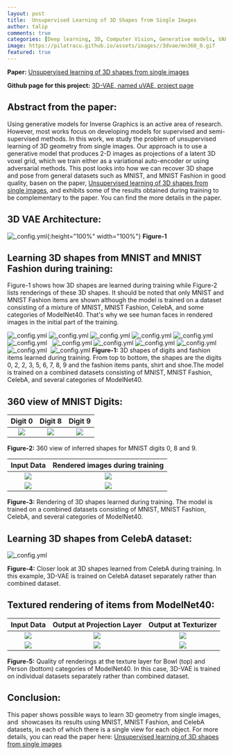 ```yaml
---
layout: post
title:  Unsupervised Learning of 3D Shapes from Single Images
author: talip
comments: true
categories: [Deep learning, 3D, Computer Vision, Generative models, VAE ]
image: https://pilatracu.github.io/assets/images//3dvae/mn360_0.gif
featured: true
---
```


**Paper:** [Unsupervised learning of 3D shapes from single images](https://arxiv.org/abs/1911.07937 "Unsupervised learning of 3D shapes from single images")

**Github page for this project:**  [3D-VAE, named uVAE, project page](https://github.com/pilatracu/uVAE "3D-VAE, named uVAE, project page")   

## Abstract from the paper:
Using generative models for Inverse Graphics is an active area of research. However, most works focus on developing models for supervised and semi-supervised methods. In this work, we study the problem of unsupervised learning of 3D geometry from single images. Our approach is to use a generative model that produces 2-D images as projections of a latent 3D voxel grid, which we train either as a variational auto-encoder or using adversarial methods. This post looks into how we can recover 3D shape and pose from general datasets such as MNIST, and MNIST Fashion in good quality, basen on the paper, [Unsupervised learning of 3D shapes from single images](https://arxiv.org/abs/1911.07937 "Unsupervised learning of 3D shapes from single images"), and exhibits some of the results obtained during training to be complementary to the paper. You can find the more details in the paper.


## 3D VAE Architecture:
![_config.yml](/assets/images/3dvae/3dvae_architecture.png){:height="100%" width="100%"}
**Figure-1**


## Learning 3D shapes from MNIST and MNIST Fashion during training:

Figure-1 shows how 3D shapes are learned during training while Figure-2 lists renderings of these 3D shapes. It should be noted that only MNIST and MNIST Fashion items are shown although the model is trained on a dataset consisting of a mixture of MNIST, MNIST Fashion, CelebA, and some categories of ModelNet40. That's why we see human faces in rendered images in the initial part of the training.


![_config.yml](/assets/images/3dvae/mn_0.gif)
![_config.yml](/assets/images/3dvae/mn_2.gif)
![_config.yml](/assets/images/3dvae/mn_2_v2.gif)
![_config.yml](/assets/images/3dvae/mn_3.gif)
![_config.yml](/assets/images/3dvae/mn_5.gif)  
![_config.yml](/assets/images/3dvae/mn_6.gif)  
![_config.yml](/assets/images/3dvae/mn_7.gif)
![_config.yml](/assets/images/3dvae/mn_8.gif)
![_config.yml](/assets/images/3dvae/mn_9.gif)
![_config.yml](/assets/images/3dvae/mf_pants.gif)
![_config.yml](/assets/images/3dvae/mf_shirt.gif) 
![_config.yml](/assets/images/3dvae/mf_shoe.gif)
**Figure-1:** 3D shapes of digits and fashion items learned during training. From top to bottom, the shapes are the digits 0, 2, 2, 3, 5, 6, 7, 8, 9 and the fashion items pants, shirt and shoe.The model is trained on a combined datasets consisting of MNIST, MNIST Fashion, CelebA, and several categories of ModelNet40.




## 360 view of MNIST Digits:

|Digit 0| Digit 8 | Digit 9 |
|:----------------------:|:--------------------------------:|:--------------------------------:|
| ![](/assets/images/3dvae/mn360_0.gif)| ![](/assets/images/3dvae/mn360_8.gif) |![](/assets/images/3dvae/mn360_9.gif) |

**Figure-2:** 360 view of inferred shapes for MNIST digits 0, 8 and 9.





|Input Data|Rendered images during training|
|:----------------------:|:--------------------------------:|
| ![](/assets/images/3dvae/sanity_chairs_2900.png) | ![](/assets/images/3dvae/grid_recon.gif) |
| ![](/assets/images/3dvae/sanity_chairs_4880.png) | ![](/assets/images/3dvae/gridWithCeleb_recon.gif) |

**Figure-3:** Rendering of 3D shapes learned during training. The model is trained on a combined datasets consisting of MNIST, MNIST Fashion, CelebA, and several categories of ModelNet40.



## Learning 3D shapes from CelebA dataset:

![_config.yml](/assets/images/3dvae/celebA_samples/A_celeb_samples.png)

**Figure-4:** Closer look at 3D shapes learned from CelebA during training. In this example, 3D-VAE is trained on CelebA dataset separately rather than combined dataset.



## Textured rendering of items from ModelNet40:

|Input Data| Output at Projection Layer| Output at Texturizer|
|:----------------------:|:--------------------------------:|:--------------------------------:|
| ![](/assets/images/3dvae/bo28_150_sanity_chairs.png)| ![](/assets/images/3dvae/bo28_150.png) | ![](/assets/images/3dvae/bo28_150_textured.png) |
| ![](/assets/images/3dvae/pe28_240_sanity_chairs.png)| ![](/assets/images/3dvae/pe28_240.png) | ![](/assets/images/3dvae/pe28_240_textured.png) |

**Figure-5:** Quality of renderings at the texture layer for Bowl (top) and Person (bottom) categories of ModelNet40. In this case, 3D-VAE is trained on individual datasets separately rather than combined dataset.



## Conclusion:
This paper shows possible ways to learn 3D geometry from single images, and  showcases its results using MNIST, MNIST Fashion, and CelebA datasets, in each of which there is a single view for each object. For more details, you can read the paper here: [Unsupervised learning of 3D shapes from single images](https://arxiv.org/abs/1911.07937 "Unsupervised learning of 3D shapes from single images")    
